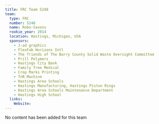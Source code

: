 ```yaml
---
title: FRC Team 5248
team:
  type: FRC
  number: 5248
  name: Robo-Saxons
  rookie_year: 2014
  location: Hastings, Michigan, USA
  sponsors:
    - J-ad graphics
    - FlexFab Horizons Intl
    - The friends of The Barry County Solid Waste Oversight Committee
    - Prill Polymers
    - Hastings City Bank
    - Family Tree Medical
    - Crop Marks Printing
    - TnR Machine
    - Hastings Area Schools
    - Hastings Manufacturing, Hastings Piston Rings
    - Hastings Area Schools Maintenance Department
    - Hastings High School
  links:
    Website: 
---
```

No content has been added for this team